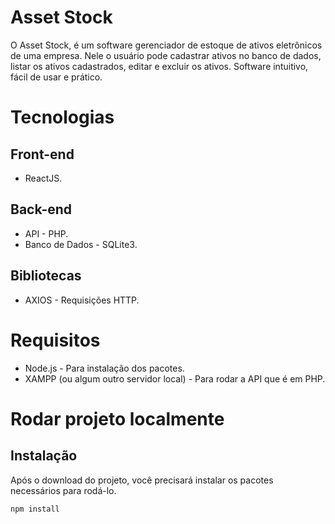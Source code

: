 # Asset Stock

O Asset Stock, é um software gerenciador de estoque de ativos eletrônicos de uma empresa.
Nele o usuário pode cadastrar ativos no banco de dados, listar os ativos cadastrados, editar e excluir os ativos.
Software intuitivo, fácil de usar e prático.

# Tecnologias

## Front-end

- ReactJS.

## Back-end

- API - PHP.
- Banco de Dados - SQLite3.

## Bibliotecas

- AXIOS - Requisições HTTP.

# Requisitos

- Node.js - Para instalação dos pacotes.
- XAMPP (ou algum outro servidor local) - Para rodar a API que é em PHP.

# Rodar projeto localmente

##  Instalação

Após o download do projeto, você precisará instalar os pacotes necessários para rodá-lo.<br>
```
npm install
```